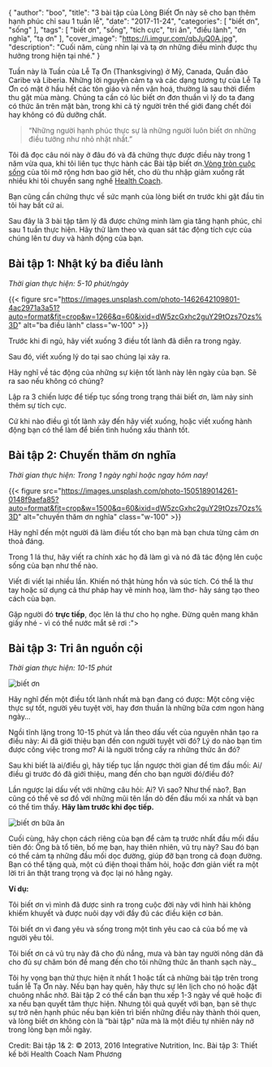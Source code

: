 {
   "author": "boo",
   "title": "3 bài tập của Lòng Biết Ơn này sẽ cho bạn thêm hạnh phúc chỉ sau 1 tuần lễ",
   "date": "2017-11-24",
   "categories": [ "biết ơn", "sống" ],
   "tags": [
      "biết ơn",
      "sống",
      "tích cực",
      "tri ân",
      "điều lành",
      "ơn nghĩa",
      "tạ ơn"
   ],
   "cover_image": "https://i.imgur.com/qbJuQ0A.jpg",
   "description": "Cuối năm, cùng nhìn lại và tạ ơn những điều mình được thụ hưởng trong hiện tại nhé."
}

Tuần này là Tuần của Lễ Tạ Ơn (Thanksgiving) ở Mỹ, Canada, Quần đảo Caribe và Liberia. Những lời nguyện cảm tạ và các dạng tương tự của Lễ Tạ Ơn có mặt ở hầu hết các tôn giáo và nền văn hoá, thường là sau thời điểm thu gặt mùa màng. Chúng ta cần có lúc biết ơn đơn thuần vì lý do ta đang có thức ăn trên mặt bàn, trong khi cả tỷ người trên thế giới đang chết đói hay không có đủ dưỡng chất.

> “Những người hạnh phúc thực sự là những người luôn biết ơn những điều tưởng như nhỏ nhặt nhất.”


Tôi đã đọc câu nói này ở đâu đó và đã chứng thực được điều này trong 1 năm vừa qua, khi tôi liên tục thực hành các Bài tập biết ơn.[Vòng tròn cuộc sống](https://coachnamphuong.com/posts/vong-tron-cuoc-song-cong-cu-danh-gia-suc-khoe-cua-health-coach/) của tôi mở rộng hơn bao giờ hết, cho dù thu nhập giảm xuống rất nhiều khi tôi chuyển sang nghề [Health Coach](https://coachnamphuong.com/posts/vi-sao-toi-tro-thanh-1-health-coach/).

Bạn cũng cần chứng thực về sức mạnh của lòng biết ơn trước khi gật đầu tin tôi hay bất cứ ai.

Sau đây là 3 bài tập tâm lý đã được chứng minh làm gia tăng hạnh phúc, chỉ sau 1 tuần thực hiện. Hãy thử làm theo và quan sát tác động tích cực của chúng lên tư duy và hành động của bạn.

## Bài tập 1: Nhật ký ba điều lành

_Thời gian thực hiện: 5-10 phút/ngày_

{{< figure src="https://images.unsplash.com/photo-1462642109801-4ac2971a3a51?auto=format&fit=crop&w=1266&q=60&ixid=dW5zcGxhc2guY29tOzs7Ozs%3D" alt="ba điều lành" class="w-100" >}}

Trước khi đi ngủ, hãy viết xuống 3 điều tốt lành đã diễn ra trong ngày.

Sau đó, viết xuống lý do tại sao chúng lại xảy ra.

Hãy nghĩ về tác động của những sự kiện tốt lành này lên ngày của bạn. Sẽ ra sao nếu không có chúng?

Lập ra 3 chiến lược để tiếp tục sống trong trạng thái biết ơn, làm nảy sinh thêm sự tích cực.

Cứ khi nào điều gì tốt lành xảy đến hãy viết xuống, hoặc viết xuống hành động bạn có thể làm để biến tình huống xấu thành tốt.

## Bài tập 2: Chuyến thăm ơn nghĩa

_Thời gian thực hiện: Trong 1 ngày nghỉ hoặc ngay hôm nay!_

{{< figure src="https://images.unsplash.com/photo-1505189014261-0148f9aefa85?auto=format&fit=crop&w=1500&q=60&ixid=dW5zcGxhc2guY29tOzs7Ozs%3D" alt="chuyến thăm ơn nghĩa" class="w-100" >}}


Hãy nghĩ đến một người đã làm điều tốt cho bạn mà bạn chưa từng cảm ơn thoả đáng.

Trong 1 lá thư, hãy viết ra chính xác họ đã làm gì và nó đã tác động lên cuộc sống của bạn như thế nào.

Viết đi viết lại nhiều lần. Khiến nó thật hùng hồn và súc tích. Có thể là thư tay hoặc sử dụng cả thư pháp hay vẽ minh hoạ, làm thơ- hãy sáng tạo theo cách của bạn.

Gặp người đó **trực tiếp**, đọc lên lá thư cho họ nghe. Đừng quên mang khăn giấy nhé - vì có thể nước mắt sẽ rơi :">

## Bài tập 3: Tri ân nguồn cội

_Thời gian thực hiện: 10-15 phút_

![biết ơn](/images/2017-11-24/DSC00862.JPG)

Hãy nghĩ đến một điều tốt lành nhất mà bạn đang có được: Một công việc thực sự tốt, người yêu tuyệt vời, hay đơn thuần là những bữa cơm ngon hàng ngày…

Ngồi tĩnh lặng trong 10-15 phút và lần theo dấu vết của nguyên nhân tạo ra điều này: Ai đã giới thiệu bạn đến con người tuyệt vời đó? Lý do nào bạn tìm được công việc trong mơ? Ai là người trồng cấy ra những thức ăn đó?

Sau khi biết là ai/điều gì, hãy tiếp tục lần ngược thời gian để tìm đầu mối: Ai/điều gì trước đó đã giới thiệu, mang đến cho bạn người đó/điều đó?

Lần ngược lại dấu vết với những câu hỏi: Ai? Vì sao? Như thế nào?. Bạn cũng có thể vẽ sơ đồ với những mũi tên lần dò đến đầu mối xa nhất và bạn có thể tìm thấy. **Hãy làm trước khi đọc tiếp.**

![biết ơn bữa ăn](/images/2017-11-24/DSC00863.JPG)

Cuối cùng, hãy chọn cách riêng của bạn để cảm tạ trước nhất đầu mối đầu tiên đó: Ông bà tổ tiên, bố mẹ bạn, hay thiên nhiên, vũ trụ này? Sau đó bạn có thể cảm tạ những đầu mối dọc đường, giúp đỡ bạn trong cả đoạn đường. Bạn có thể tặng quà, một cú điện thoại thăm hỏi, hoặc đơn giản viết ra một lời tri ân thật trang trọng và đọc lại nó hằng ngày.

**Ví dụ:**

Tôi biết ơn vì mình đã được sinh ra trong cuộc đời này với hình hài không khiếm khuyết và được nuôi dạy với đầy đủ các điều kiện cơ bản.

Tôi biết ơn vì đang yêu và sống trong một tình yêu cao cả của bố mẹ và người yêu tôi.

Tôi biết ơn cả vũ trụ này đã cho đủ nắng, mưa và bàn tay người nông dân đã cho đủ sự chăm bón để mang đến cho tôi những thức ăn thanh sạch này._

Tôi hy vọng bạn thử thực hiện ít nhất 1 hoặc tất cả những bài tập trên trong tuần lễ Tạ Ơn này. Nếu bạn hay quên, hãy thực sự lên lịch cho nó hoặc đặt chuông nhắc nhở. Bài tập 2 có thể cần bạn thu xếp 1-3 ngày về quê hoặc đi xa nếu bạn quyết tâm thực hiện. Nhưng tôi quả quyết với bạn, bạn sẽ thực sự trở nên hạnh phúc nếu bạn kiên trì biến những điều này thành thói quen, và lòng biết ơn không còn là “bài tập" nữa mà là một điều tự nhiên nảy nở trong lòng bạn mỗi ngày.

Credit:
Bài tập 1& 2: © 2013, 2016 Integrative Nutrition, Inc.
Bài tập 3: Thiết kế bởi Health Coach Nam Phương
